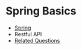 # Spring Basics

* [Spring](https://github.com/changhanxie/myclass/blob/master/09/EE09.md)
* Restful API
* [Related Questions](https://github.com/changhanxie/myclass/blob/master/10/Questions.md)



